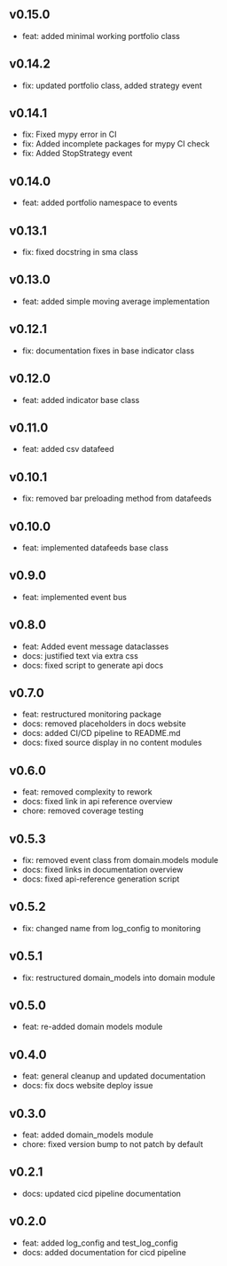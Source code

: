 ## v0.15.0
- feat: added minimal working portfolio class

## v0.14.2
- fix: updated portfolio class, added strategy event

## v0.14.1
- fix: Fixed mypy error in CI
- fix: Added incomplete packages for mypy CI check
- fix: Added StopStrategy event

## v0.14.0
- feat: added portfolio namespace to events

## v0.13.1
- fix: fixed docstring in sma class

## v0.13.0
- feat: added simple moving average implementation

## v0.12.1
- fix: documentation fixes in base indicator class

## v0.12.0
- feat: added indicator base class

## v0.11.0
- feat: added csv datafeed

## v0.10.1
- fix: removed bar preloading method from datafeeds

## v0.10.0
- feat: implemented datafeeds base class

## v0.9.0
- feat: implemented event bus

## v0.8.0
- feat: Added event message dataclasses
- docs: justified text via extra css
- docs: fixed script to generate api docs

## v0.7.0
- feat: restructured monitoring package
- docs: removed placeholders in docs website
- docs: added CI/CD pipeline to README.md
- docs: fixed source display in no content modules

## v0.6.0
- feat: removed complexity to rework
- docs: fixed link in api reference overview
- chore: removed coverage testing

## v0.5.3
- fix: removed event class from domain.models module
- docs: fixed links in documentation overview
- docs: fixed api-reference generation script

## v0.5.2
- fix: changed name from log_config to monitoring

## v0.5.1
- fix: restructured domain_models into domain module

## v0.5.0
- feat: re-added domain models module

## v0.4.0
- feat: general cleanup and updated documentation
- docs: fix docs website deploy issue

## v0.3.0
- feat: added domain_models module
- chore: fixed version bump to not patch by default

## v0.2.1
- docs: updated cicd pipeline documentation

## v0.2.0
- feat: added log_config and test_log_config
- docs: added documentation for cicd pipeline
